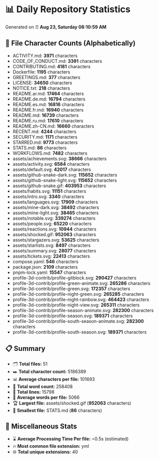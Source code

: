 # 📊 Daily Repository Statistics
Generated on ⏰ **Aug 23, Saturday 08:10:59 AM**

## 📂 File Character Counts (Alphabetically)
- ACTIVITY.md: **3971** characters
- CODE_OF_CONDUCT.md: **3391** characters
- CONTRIBUTING.md: **4181** characters
- Dockerfile: **1195** characters
- GREETINGS.md: **377** characters
- LICENSE: **34650** characters
- NOTICE.txt: **218** characters
- README.ar.md: **17464** characters
- README.de.md: **16794** characters
- README.es.md: **16816** characters
- README.fr.md: **16940** characters
- README.md: **16739** characters
- README.ru.md: **17610** characters
- README.zh-CN.md: **16660** characters
- RECENT.md: **4244** characters
- SECURITY.md: **1171** characters
- STARRED.md: **9773** characters
- STATS.md: **86** characters
- WORKFLOWS.md: **7482** characters
- assets/achievements.svg: **38666** characters
- assets/activity.svg: **6584** characters
- assets/default.svg: **42017** characters
- assets/github-snake-dark.svg: **115652** characters
- assets/github-snake-light.svg: **115652** characters
- assets/github-snake.gif: **403953** characters
- assets/habits.svg: **11151** characters
- assets/intro.svg: **3340** characters
- assets/languages.svg: **17909** characters
- assets/mine-dark.svg: **38492** characters
- assets/mine-light.svg: **38465** characters
- assets/notable.svg: **339274** characters
- assets/people.svg: **65220** characters
- assets/reactions.svg: **10944** characters
- assets/shocked.gif: **952063** characters
- assets/stargazers.svg: **53625** characters
- assets/starlists.svg: **8497** characters
- assets/summary.svg: **28077** characters
- assets/tickets.svg: **22413** characters
- compose.yaml: **546** characters
- package.json: **2109** characters
- pnpm-lock.yaml: **15547** characters
- profile-3d-contrib/profile-gitblock.svg: **290427** characters
- profile-3d-contrib/profile-green-animate.svg: **265286** characters
- profile-3d-contrib/profile-green.svg: **172357** characters
- profile-3d-contrib/profile-night-green.svg: **265285** characters
- profile-3d-contrib/profile-night-rainbow.svg: **464423** characters
- profile-3d-contrib/profile-night-view.svg: **265311** characters
- profile-3d-contrib/profile-season-animate.svg: **282300** characters
- profile-3d-contrib/profile-season.svg: **189371** characters
- profile-3d-contrib/profile-south-season-animate.svg: **282300** characters
- profile-3d-contrib/profile-south-season.svg: **189371** characters

## 📋 Summary
- 🗂️ **Total files:** 51
- ✒️ **Total character count:** 5186389
- 📊 **Average characters per file:** 101693
- 📝 **Total word count:** 258408
- 🧾 **Total lines:** 15798
- 📐 **Average words per file:** 5066
- 🏆 **Largest file:** assets/shocked.gif (**952063** characters)
- 🥉 **Smallest file:** STATS.md (**86** characters)

## 🌟 Miscellaneous Stats
- ⌛ **Average Processing Time Per file:** ~0.5s (estimated)
- 🔥 **Most common file extension:** yml
- 🌐 **Total unique extensions:** 40
